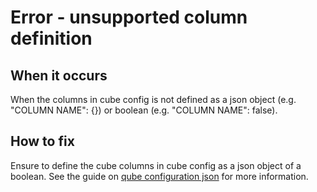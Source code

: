 # Error - unsupported column definition

## When it occurs

When the columns in cube config is not defined as a json object (e.g. "COLUMN NAME": {}) or boolean (e.g. "COLUMN NAME": false).

## How to fix

Ensure to define the cube columns in cube config as a json object of a boolean. See the guide on [qube configuration json](../../configuration/qube-config.md) for more information.
